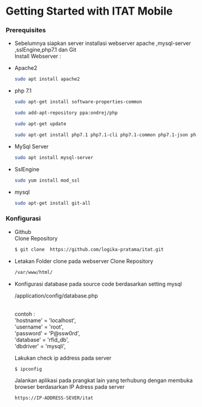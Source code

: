 # Getting Started with ITAT Mobile

  
### Prerequisites
* Sebelumnya siapkan server installasi webserver apache ,mysql-server ,sslEngine,php7.1 dan Git <br />
  Install Webserver :
  
* Apache2
  ```sh
  sudo apt install apache2
  ```
* php 7.1
  ```sh
  sudo apt-get install software-properties-common
  ```
  ```sh
  sudo add-apt-repository ppa:ondrej/php
  ```
  ```sh
  sudo apt-get update
  ```
  ```sh
  sudo apt-get install php7.1 php7.1-cli php7.1-common php7.1-json php7.1-opcache php7.1-mysql php7.1-mbstring php7.1-mcrypt php7.1-zip php7.1-fpm

   ```  
* MySql Server
  ```sh 
  sudo apt install mysql-server
  ```

* SslEngine  
  ```sh
  sudo yum install mod_ssl
  ```

* mysql 
  ```sh
  sudo apt-get install git-all
  ```
 

### Konfigurasi
* Github <br />
  Clone Repository
  ```sh
  $ git clone  https://github.com/logika-pratama/itat.git
  ```

* Letakan Folder clone pada webserver
  Clone Repository
  ```sh
  /var/www/html/
  ```
 
* Konfigurasi database pada source code berdasarkan setting mysql<br />
  
  /application/config/database.php
  
  <br />
  contoh :<br />
  'hostname' = 'localhost',<br />
	'username' = 'root',<br />
	'password' = 'P@ssw0rd',<br />
	'database' = 'rfid_db',<br />
	'dbdriver' = 'mysqli',<br />
  
  Lakukan check ip address pada server
  ```sh
  $ ipconfig
  ```
  
  Jalankan aplikasi pada prangkat lain yang terhubung dengan membuka browser berdasarkan IP Adress pada server
  ```sh
  https://IP-ADDRESS-SEVER/itat
  ```